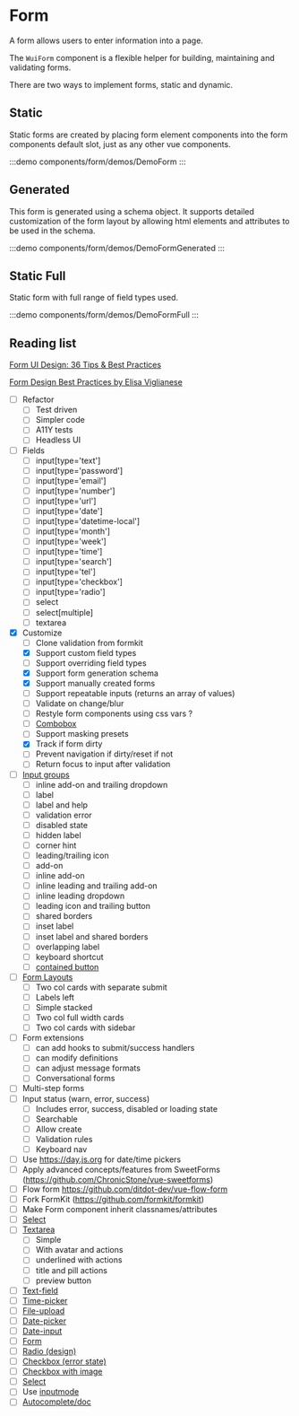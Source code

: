 <script setup>
import DemoForm from './demos/DemoForm.vue'
import DemoFormGenerated from './demos/DemoFormGenerated.vue'
import DemoFormFull from './demos/DemoFormFull.vue'
</script>

# Form

A form allows users to enter information into a page.

The `WuiForm` component is a flexible helper for building, maintaining and validating forms.

There are two ways to implement forms, static and dynamic.

## Static

Static forms are created by placing form element components into the form components default slot, just as any other vue components.

:::demo components/form/demos/DemoForm
<DemoForm />
:::

## Generated

This form is generated using a schema object. It supports detailed
customization of the form layout by allowing html elements and
attributes to be used in the schema.

:::demo components/form/demos/DemoFormGenerated
<DemoFormGenerated />
:::

## Static Full

Static form with full range of field types used.

:::demo components/form/demos/DemoFormFull
<DemoFormFull />
:::

## Reading list

[Form UI Design: 36 Tips & Best Practices](https://bootcamp.uxdesign.cc/form-ui-design-36-tips-best-practices-112128c16429)

[Form Design Best Practices by Elisa Viglianese](https://bootcamp.uxdesign.cc/form-design-best-practices-4df6002ae3ce)

- [ ] Refactor
  - [ ] Test driven
  - [ ] Simpler code
  - [ ] A11Y tests
  - [ ] Headless UI
- [ ] Fields
  - [ ] input[type='text']
  - [ ] input[type='password']
  - [ ] input[type='email']
  - [ ] input[type='number']
  - [ ] input[type='url']
  - [ ] input[type='date']
  - [ ] input[type='datetime-local']
  - [ ] input[type='month']
  - [ ] input[type='week']
  - [ ] input[type='time']
  - [ ] input[type='search']
  - [ ] input[type='tel']
  - [ ] input[type='checkbox']
  - [ ] input[type='radio']
  - [ ] select
  - [ ] select[multiple]
  - [ ] textarea
- [x] Customize
  - [ ] Clone validation from formkit
  - [x] Support custom field types
  - [ ] Support overriding field types
  - [x] Support form generation schema
  - [x] Support manually created forms
  - [ ] Support repeatable inputs (returns an array of values)
  - [ ] Validate on change/blur
  - [ ] Restyle form components using css vars ?
  - [ ] [Combobox](https://tailwindui.com/components/application-ui/forms/comboboxes)
  - [ ] Support masking presets
  - [x] Track if form dirty
  - [ ] Prevent navigation if dirty/reset if not
  - [ ] Return focus to input after validation
- [ ] [Input groups](https://tailwindui.com/components/application-ui/forms/input-groups)
  - [ ] inline add-on and trailing dropdown
  - [ ] label
  - [ ] label and help
  - [ ] validation error
  - [ ] disabled state
  - [ ] hidden label
  - [ ] corner hint
  - [ ] leading/trailing icon
  - [ ] add-on
  - [ ] inline add-on
  - [ ] inline leading and trailing add-on
  - [ ] inline leading dropdown
  - [ ] leading icon and trailing button
  - [ ] shared borders
  - [ ] inset label
  - [ ] inset label and shared borders
  - [ ] overlapping label
  - [ ] keyboard shortcut
  - [ ] [contained button](https://ui.mantine.dev/component/input-with-button)
- [ ] [Form Layouts](https://tailwindui.com/components/application-ui/forms/form-layouts)
  - [ ] Two col cards with separate submit
  - [ ] Labels left
  - [ ] Simple stacked
  - [ ] Two col full width cards
  - [ ] Two col cards with sidebar
- [ ] Form extensions
  - [ ] can add hooks to submit/success handlers
  - [ ] can modify definitions
  - [ ] can adjust message formats
  - [ ] Conversational forms
- [ ] Multi-step forms
- [ ] Input status (warn, error, success)
  - [ ] Includes error, success, disabled or loading state
  - [ ] Searchable
  - [ ] Allow create
  - [ ] Validation rules
  - [ ] Keyboard nav
- [ ] Use https://day.js.org for date/time pickers
- [ ] Apply advanced concepts/features from SweetForms (https://github.com/ChronicStone/vue-sweetforms)
- [ ] Flow form  https://github.com/ditdot-dev/vue-flow-form
- [ ] Fork FormKit (https://github.com/formkit/formkit)
- [ ] Make Form component inherit classnames/attributes
- [ ] [Select](https://studio.backlight.dev/edit/k0DvZztNuwmS6XnXoohE/select/doc/doc.mdx?p=doc)
- [ ] [Textarea](https://tailwindui.com/components/application-ui/forms/textareas)
  - [ ] Simple
  - [ ] With avatar and actions
  - [ ] underlined with actions
  - [ ] title and pill actions
  - [ ] preview button
- [ ] [Text-field](https://studio.backlight.dev/edit/k0DvZztNuwmS6XnXoohE/text-field/doc/doc.mdx?p=stories)
- [ ] [Time-picker](https://studio.backlight.dev/edit/k0DvZztNuwmS6XnXoohE/time-picker/doc/doc.mdx?p=doc)
- [ ] [File-upload](https://vuestic.dev/en/ui-elements/file-upload)
- [ ] [Date-picker](https://vuestic.dev/en/ui-elements/date-picker)
- [ ] [Date-input](https://vuestic.dev/en/ui-elements/date-input)
- [ ] [Form](https://vuestic.dev/en/ui-elements/form)
- [ ] [Radio (design)](https://vuestic.dev/en/ui-elements/radio)
- [ ] [Checkbox (error state)](https://vuestic.dev/en/ui-elements/checkbox)
- [ ] [Checkbox with image](https://ui.mantine.dev/component/image-checkboxes)
- [ ] [Select](https://vuestic.dev/en/ui-elements/select)
- [ ] Use [inputmode](https://medium.com/design-bootcamp/the-3-short-october-dev-tips-about-ux-a11y-d9241b809474)
- [ ] [Autocomplete/doc](https://studio.backlight.dev/edit/k0DvZztNuwmS6XnXoohE/autocomplete/doc/doc.mdx?p=doc)
